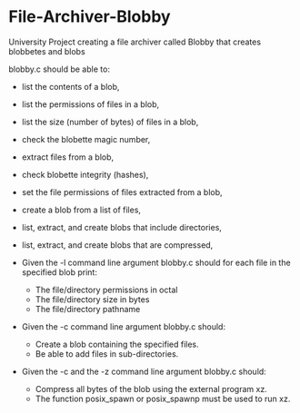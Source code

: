 # File-Archiver-Blobby

University Project creating a file archiver called Blobby that creates blobbetes and blobs

blobby.c should be able to:

- list the contents of a blob, 
- list the permissions of files in a blob, 
- list the size (number of bytes) of files in a blob, 
- check the blobette magic number, 
- extract files from a blob, 
- check blobette integrity (hashes), 
- set the file permissions of files extracted from a blob, 
- create a blob from a list of files, 
- list, extract, and create blobs that include directories, 
- list, extract, and create blobs that are compressed, 


- Given the -l command line argument blobby.c should for each file in the specified blob print:
    - The file/directory permissions in octal
    - The file/directory size in bytes
    - The file/directory pathname

- Given the -c command line argument blobby.c should:
    - Create a blob containing the specified files.
    - Be able to add files in sub-directories. 

- Given the -c and the -z command line argument blobby.c should:
    - Compress all bytes of the blob using the external program xz.
    - The function posix_spawn or posix_spawnp must be used to run xz.